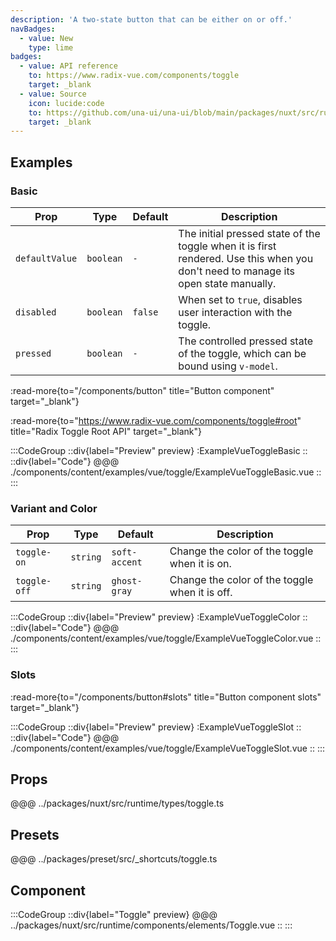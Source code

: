 ```yaml
---
description: 'A two-state button that can be either on or off.'
navBadges:
  - value: New
    type: lime
badges:
  - value: API reference
    to: https://www.radix-vue.com/components/toggle
    target: _blank
  - value: Source
    icon: lucide:code
    to: https://github.com/una-ui/una-ui/blob/main/packages/nuxt/src/runtime/components/elements/Toggle.vue
    target: _blank
---
```


## Examples

### Basic

| Prop           | Type      | Default | Description                                                                                                                        |
| -------------- | --------- | ------- | ---------------------------------------------------------------------------------------------------------------------------------- |
| `defaultValue` | `boolean` | `-`     | The initial pressed state of the toggle when it is first rendered. Use this when you don't need to manage its open state manually. |
| `disabled`     | `boolean` | `false` | When set to `true`, disables user interaction with the toggle.                                                                     |
| `pressed`      | `boolean` | `-`     | The controlled pressed state of the toggle, which can be bound using `v-model`.                                                    |

:read-more{to="/components/button" title="Button component" target="_blank"}

:read-more{to="https://www.radix-vue.com/components/toggle#root" title="Radix Toggle Root API" target="_blank"}

:::CodeGroup
::div{label="Preview" preview}
  :ExampleVueToggleBasic
::
::div{label="Code"}
@@@ ./components/content/examples/vue/toggle/ExampleVueToggleBasic.vue
::
:::

### Variant and Color

| Prop         | Type     | Default       | Description                                    |
| ------------ | -------- | ------------- | ---------------------------------------------- |
| `toggle-on`  | `string` | `soft-accent` | Change the color of the toggle when it is on.  |
| `toggle-off` | `string` | `ghost-gray`  | Change the color of the toggle when it is off. |


:::CodeGroup
::div{label="Preview" preview}
  :ExampleVueToggleColor
::
::div{label="Code"}
@@@ ./components/content/examples/vue/toggle/ExampleVueToggleColor.vue
::
:::

### Slots

:read-more{to="/components/button#slots" title="Button component slots" target="_blank"}

:::CodeGroup
::div{label="Preview" preview}
  :ExampleVueToggleSlot
::
::div{label="Code"}
@@@ ./components/content/examples/vue/toggle/ExampleVueToggleSlot.vue
::
:::

## Props

@@@ ../packages/nuxt/src/runtime/types/toggle.ts

## Presets

@@@ ../packages/preset/src/_shortcuts/toggle.ts

## Component

:::CodeGroup
::div{label="Toggle" preview}
@@@ ../packages/nuxt/src/runtime/components/elements/Toggle.vue
::
:::
